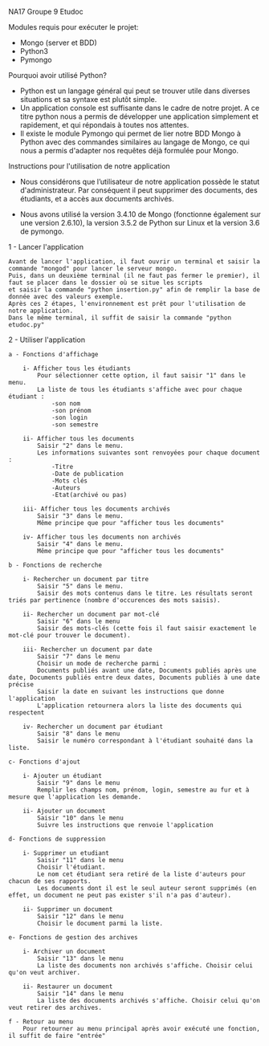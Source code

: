 ﻿NA17 Groupe 9 Etudoc

Modules requis pour exécuter le projet:

- Mongo (server et BDD)
- Python3
- Pymongo

Pourquoi avoir utilisé Python?

- Python est un langage général qui peut se trouver utile dans diverses situations et sa syntaxe est plutôt simple.
- Un application console est suffisante dans le cadre de notre projet. A ce titre python nous a permis de développer une application 
  simplement et rapidement, et qui répondais à toutes nos attentes.
- Il existe le module Pymongo qui permet de lier notre BDD Mongo à Python avec des commandes similaires au langage de Mongo, 
  ce qui nous a permis d'adapter nos requêtes déjà formulée pour Mongo.

Instructions pour l'utilisation de notre application

- Nous considérons que l’utilisateur de notre application possède le statut d'administrateur. 
  Par conséquent il peut supprimer des documents, des étudiants, et a accès aux documents archivés.

- Nous avons utilisé la version 3.4.10 de Mongo (fonctionne également sur une version 2.6.10), la version 3.5.2 de Python sur Linux et la version 3.6 de pymongo.


1 - Lancer l'application

	Avant de lancer l'application, il faut ouvrir un terminal et saisir la commande "mongod" pour lancer le serveur mongo.
	Puis, dans un deuxième terminal (il ne faut pas fermer le premier), il faut se placer dans le dossier où se situe les scripts 
	et saisir la commande "python insertion.py" afin de remplir la base de donnée avec des valeurs exemple.
	Après ces 2 étapes, l'environnement est prêt pour l'utilisation de notre application.
	Dans le même terminal, il suffit de saisir la commande "python etudoc.py"
 
 2 - Utiliser l'application
 
	a - Fonctions d'affichage
	
		i- Afficher tous les étudiants
			Pour sélectionner cette option, il faut saisir "1" dans le menu.
			La liste de tous les étudiants s'affiche avec pour chaque étudiant :
				-son nom
				-son prénom
				-son login
				-son semestre

		ii- Afficher tous les documents
			Saisir "2" dans le menu.
			Les informations suivantes sont renvoyées pour chaque document : 
				-Titre
				-Date de publication
				-Mots clés
				-Auteurs
				-Etat(archivé ou pas)
				
		iii- Afficher tous les documents archivés 
			Saisir "3" dans le menu.
			Même principe que pour "afficher tous les documents"
			
		iv- Afficher tous les documents non archivés 
			Saisir "4" dans le menu.
			Même principe que pour "afficher tous les documents"
			
	b - Fonctions de recherche
	
		i- Rechercher un document par titre
			Saisir "5" dans le menu.
			Saisir des mots contenus dans le titre. Les résultats seront triés par pertinence (nombre d'occurences des mots saisis). 
		
		ii- Rechercher un document par mot-clé
			Saisir "6" dans le menu
			Saisir des mots-clés (cette fois il faut saisir exactement le mot-clé pour trouver le document).
		
		iii- Rechercher un document par date
			Saisir "7" dans le menu
			Choisir un mode de recherche parmi : 
			Documents publiés avant une date, Documents publiés après une date, Documents publiés entre deux dates, Documents publiés à une date précise
			Saisir la date en suivant les instructions que donne l'application
			L'application retournera alors la liste des documents qui respectent

		iv- Rechercher un document par étudiant
			Saisir "8" dans le menu
			Saisir le numéro correspondant à l'étudiant souhaité dans la liste.

	c- Fonctions d'ajout

		i- Ajouter un étudiant
			Saisir "9" dans le menu
			Remplir les champs nom, prénom, login, semestre au fur et à mesure que l'application les demande.

		ii- Ajouter un document
			Saisir "10" dans le menu
			Suivre les instructions que renvoie l'application

	d- Fonctions de suppression

		i- Supprimer un etudiant
			Saisir "11" dans le menu
			Choisir l'étudiant.
			Le nom cet étudiant sera retiré de la liste d'auteurs pour chacun de ses rapports. 
			Les documents dont il est le seul auteur seront supprimés (en effet, un document ne peut pas exister s'il n'a pas d'auteur). 

		ii- Supprimer un document
			Saisir "12" dans le menu
			Choisir le document parmi la liste.

	e- Fonctions de gestion des archives

		i- Archiver un document
			Saisir "13" dans le menu
			La liste des documents non archivés s'affiche. Choisir celui qu'on veut archiver.

		ii- Restaurer un document
			Saisir "14" dans le menu
			La liste des documents archivés s'affiche. Choisir celui qu'on veut retirer des archives.

	f - Retour au menu
		Pour retourner au menu principal après avoir exécuté une fonction, il suffit de faire "entrée"
	